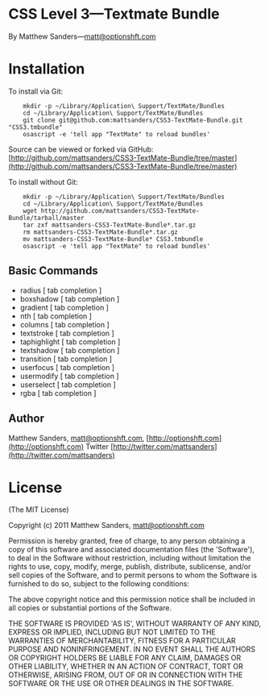 # CSS Level 3—Textmate Bundle

By Matthew Sanders—matt@optionshft.com


Installation
============

To install via Git:

		mkdir -p ~/Library/Application\ Support/TextMate/Bundles
		cd ~/Library/Application\ Support/TextMate/Bundles
		git clone git@github.com:mattsanders/CSS3-TextMate-Bundle.git "CSS3.tmbundle"
		osascript -e 'tell app "TextMate" to reload bundles'

Source can be viewed or forked via GitHub: [http://github.com/mattsanders/CSS3-TextMate-Bundle/tree/master](http://github.com/mattsanders/CSS3-TextMate-Bundle/tree/master)

To install without Git:

		mkdir -p ~/Library/Application\ Support/TextMate/Bundles
		cd ~/Library/Application\ Support/TextMate/Bundles
		wget http://github.com/mattsanders/CSS3-TextMate-Bundle/tarball/master
		tar zxf mattsanders-CSS3-TextMate-Bundle*.tar.gz
		rm mattsanders-CSS3-TextMate-Bundle*.tar.gz
		mv mattsanders-CSS3-TextMate-Bundle* CSS3.tmbundle
		osascript -e 'tell app "TextMate" to reload bundles'

## Basic Commands

* radius [ tab completion ]
* boxshadow [ tab completion ]
* gradient [ tab completion ]
* nth [ tab completion ]
* columns [ tab completion ]
* textstroke [ tab completion ]
* taphighlight [ tab completion ]
* textshadow [ tab completion ]
* transition [ tab completion ]
* userfocus [ tab completion ]
* usermodify [ tab completion ]
* userselect [ tab completion ]
* rgba [ tab completion ]



## Author

Matthew Sanders, matt@optionshft.com, [http://optionshft.com](http://optionshft.com) Twitter [http://twitter.com/mattsanders](http://twitter.com/mattsanders)



License
=======


(The MIT License)

Copyright (c) 2011 Matthew Sanders, matt@optionshft.com

Permission is hereby granted, free of charge, to any person obtaining
a copy of this software and associated documentation files (the
'Software'), to deal in the Software without restriction, including
without limitation the rights to use, copy, modify, merge, publish,
distribute, sublicense, and/or sell copies of the Software, and to
permit persons to whom the Software is furnished to do so, subject to
the following conditions:

The above copyright notice and this permission notice shall be
included in all copies or substantial portions of the Software.

THE SOFTWARE IS PROVIDED 'AS IS', WITHOUT WARRANTY OF ANY KIND,
EXPRESS OR IMPLIED, INCLUDING BUT NOT LIMITED TO THE WARRANTIES OF
MERCHANTABILITY, FITNESS FOR A PARTICULAR PURPOSE AND NONINFRINGEMENT.
IN NO EVENT SHALL THE AUTHORS OR COPYRIGHT HOLDERS BE LIABLE FOR ANY
CLAIM, DAMAGES OR OTHER LIABILITY, WHETHER IN AN ACTION OF CONTRACT,
TORT OR OTHERWISE, ARISING FROM, OUT OF OR IN CONNECTION WITH THE
SOFTWARE OR THE USE OR OTHER DEALINGS IN THE SOFTWARE.